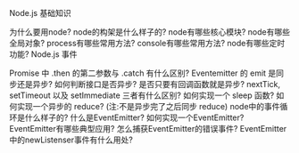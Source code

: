 Node.js 基础知识

为什么要用node?
node的构架是什么样子的?
node有哪些核心模块?
node有哪些全局对象?
process有哪些常用方法?
console有哪些常用方法?
node有哪些定时功能?
Node.js 事件

Promise 中 .then 的第二参数与 .catch 有什么区别?
Eventemitter 的 emit 是同步还是异步?
如何判断接口是否异步? 是否只要有回调函数就是异步?
nextTick, setTimeout 以及 setImmediate 三者有什么区别?
如何实现一个 sleep 函数?
如何实现一个异步的 reduce? (注:不是异步完了之后同步 reduce)
node中的事件循环是什么样子的?
什么是EventEmitter?
如何实现一个EventEmitter?
EventEmitter有哪些典型应用?
怎么捕获EventEmitter的错误事件?
EventEmitter中的newListenser事件有什么用处?
